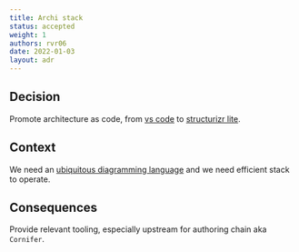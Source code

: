 ```yaml
---
title: Archi stack
status: accepted
weight: 1
authors: rvr06
date: 2022-01-03
layout: adr
---
```


## Decision

Promote architecture as code, from [vs code](https://code.visualstudio.com) to [structurizr lite](https://www.structurizr.com/help/lite).

## Context

We need an [ubiquitous diagramming language](https://rvr06.github.io/c4-bootcamp/) and we need efficient stack to operate.

## Consequences

Provide relevant tooling, especially upstream for authoring chain aka `Cornifer`.
